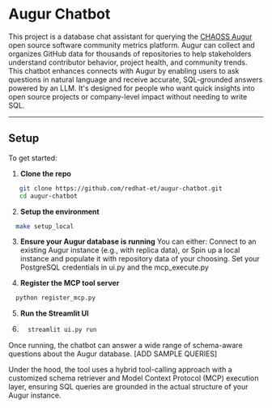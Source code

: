 # Augur Chatbot

This project is a database chat assistant for querying the [CHAOSS Augur](https://chaoss.github.io/augur/) open source software community metrics platform. Augur can collect and organizes GitHub data for thousands of repositories to help stakeholders understand contributor behavior, project health, and community trends.
This chatbot enhances connects with Augur by enabling users to ask questions in natural language and receive accurate, SQL-grounded answers powered by an LLM. It's designed for people who want quick insights into open source projects or company-level impact without needing to write SQL.

---

## Setup
To get started:
1. **Clone the repo**
```bash
   git clone https://github.com/redhat-et/augur-chatbot.git
   cd augur-chatbot
```
2. **Setup the environment**
```bash
  make setup_local
```
3. **Ensure your Augur database is running**
You can either:
Connect to an existing Augur instance (e.g., with replica data), or
Spin up a local instance and populate it with repository data of your choosing.
Set your PostgreSQL credentials in ui.py and the mcp_execute.py

4. **Register the MCP tool server**
```bash
  python register_mcp.py
```
5. **Run the Streamlit UI**
6. ```bash
     streamlit ui.py run
   ```
Once running, the chatbot can answer a wide range of schema-aware questions about the Augur database. [ADD SAMPLE QUERIES]

Under the hood, the tool uses a hybrid tool-calling approach with a customized schema retriever and Model Context Protocol (MCP) execution layer, ensuring SQL queries are grounded in the actual structure of your Augur instance.
   
